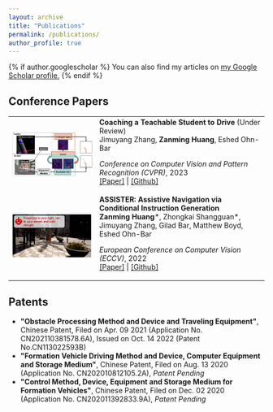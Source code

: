 ```yaml
---
layout: archive
title: "Publications"
permalink: /publications/
author_profile: true
---
```


{% if author.googlescholar %}
  You can also find my articles on <u><a href="{{author.googlescholar}}">my Google Scholar profile</a>.</u>
{% endif %}


## Conference Papers

<table style="border: none; border-collapse: collapse;" border="0">


<tr style="border-collapse: separate; border-spacing:30em;">
<td style="border-collapse: collapse; border: none;">
<img src="../images/cat.png" width="400"/> </td>
  
 
<td style="border-collapse: collapse; border: none;">
<b>Coaching a Teachable Student to Drive</b>
(Under Review)
<br>
Jimuyang Zhang, <b>Zanming Huang</b>, Eshed Ohn-Bar 

<i>Conference on Computer Vision and Pattern Recognition (CVPR)</i>, 2023
<br>
<span><a href="https://eshed1.github.io/papers/assister_eccv2022.pdf">[Paper]</a></span> |
<span><a href="https://github.com/h2xlab/ASSISTER">[Github]</a></span>
</td>
</tr> 

<tr style="border-collapse: separate; border-spacing:30em;">
<td style="border-collapse: collapse; border: none;">
<img src="../images/assister.png" width="400"/> </td>
  
 
<td style="border-collapse: collapse; border: none;">
<b>ASSISTER: Assistive Navigation via Conditional Instruction Generation</b>
<br>
<b>Zanming Huang</b>*, Zhongkai Shangguan*, Jimuyang Zhang, Gilad Bar, Matthew Boyd, Eshed Ohn-Bar 


<i>European Conference on Computer Vision (ECCV)</i>, 2022
<br>
<span><a href="https://eshed1.github.io/papers/assister_eccv2022.pdf">[Paper]</a></span> |
<span><a href="https://github.com/h2xlab/ASSISTER">[Github]</a></span>
</td>
</tr>  


</table>

## Patents

- **"Obstacle Processing Method and Device and Traveling Equipment"**, Chinese Patent, Filed on Apr. 09 2021 (Application No. CN202110381578.6A), Issued on Oct. 14 2022 (Patent No.CN113022593B)
- **"Formation Vehicle Driving Method and Device, Computer Equipment and Storage Medium"**, Chinese Patent, Filed on Aug. 13 2020 (Application No. CN202010812105.2A), *Patent Pending*
- **"Control Method, Device, Equipment and Storage Medium for Formation Vehicles"**, Chinese Patent, Filed on Dec. 02 2020 (Application No. CN202011392833.9A), *Patent Pending*